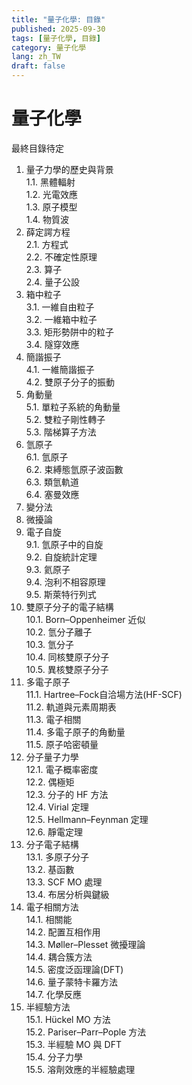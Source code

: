 ```yaml
---
title: "量子化學: 目錄"
published: 2025-09-30
tags: [量子化學, 目錄]
category: 量子化學
lang: zh_TW
draft: false
---
```


# 量子化學

最終目錄待定

1. 量子力學的歷史與背景  
    1.1. 黑體輻射  
    1.2. 光電效應  
    1.3. 原子模型  
    1.4. 物質波  
2. 薛定諤方程  
    2.1. 方程式  
    2.2. 不確定性原理 <!-- Levine 1.3 -->  
    2.3. 算子 <!-- Levine 3 -->  
    2.4. 量子公設 <!-- Levine 7.8 -->  
3. 箱中粒子  
    3.1. 一維自由粒子  
    3.2. 一維箱中粒子  
    3.3. 矩形勢阱中的粒子  
    3.4. 隧穿效應  
4. 簡諧振子  
    4.1. 一維簡諧振子  
    4.2. 雙原子分子的振動  
5. 角動量  
    5.1. 單粒子系統的角動量  
    5.2. 雙粒子剛性轉子 <!-- Levine 6.4 -->  
    5.3. 階梯算子方法  
6. 氫原子 <!-- Levine 6 -->  
    6.1. 氫原子  
    6.2. 束縛態氫原子波函數  
    6.3. 類氫軌道  
    6.4. 塞曼效應  
7. 變分法  
8. 微擾論  
9. 電子自旋  
    9.1. 氫原子中的自旋  
    9.2. 自旋統計定理  
    9.3. 氦原子  
    9.4. 泡利不相容原理  
    9.5. 斯萊特行列式  
10. 雙原子分子的電子結構 <!-- Levine 13 -->  
    10.1. Born–Oppenheimer 近似  
    10.2. 氫分子離子  
    10.3. 氫分子  
    10.4. 同核雙原子分子  
    10.5. 異核雙原子分子  
11. 多電子原子 <!-- Levine 11 -->  
    11.1. Hartree–Fock自洽場方法(HF-SCF)  
    11.2. 軌道與元素周期表  
    11.3. 電子相關  
    11.4. 多電子原子的角動量  
    11.5. 原子哈密頓量  
12. 分子量子力學  
    12.1. 電子概率密度  
    12.2. 偶極矩  
    12.3. 分子的 HF 方法  
    12.4. Virial 定理  
    12.5. Hellmann–Feynman 定理  
    12.6. 靜電定理  
13. 分子電子結構  
    13.1. 多原子分子  
    13.2. 基函數  
    13.3. SCF MO 處理  
    13.4. 布居分析與鍵級  
14. 電子相關方法  
    14.1. 相關能  
    14.2. 配置互相作用  
    14.3. Møller–Plesset 微擾理論  
    14.4. 耦合簇方法  
    14.5. 密度泛函理論(DFT)  
    14.6. 量子蒙特卡羅方法  
    14.7. 化學反應  
15. 半經驗方法  
    15.1. Hückel MO 方法  
    15.2. Pariser–Parr–Pople 方法  
    15.3. 半經驗 MO 與 DFT  
    15.4. 分子力學  
    15.5. 溶劑效應的半經驗處理  
